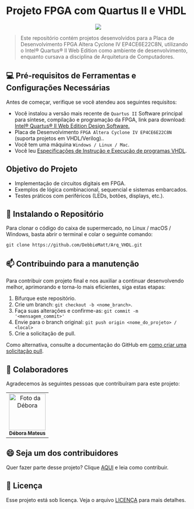 # Projeto FPGA com Quartus II e VHDL

<p align="center">
  <a href="https://skillicons.dev">
    <img src="https://github.com/DebbieMatt/Arq_VHDL/blob/45812f323ae63c5405bf425adb605f396c3a6c22/21169439.png"/>
  </a>
</p>

> Este repositório contém projetos desenvolvidos para a Placa de Desenvolvimento FPGA Altera Cyclone IV EP4CE6E22C8N, utilizando o Intel® Quartus® II Web Edition como ambiente de desenvolvimento, enquanto cursava a disciplina de Arquitetura de Computadores.

## 💻 Pré-requisitos de Ferramentas e Configurações Necessárias

Antes de começar, verifique se você atendeu aos seguintes requisitos:

- Você instalou a versão mais recente de `Quartus II` Software principal para síntese, compilação e programação da FPGA, link para download: <a href= "https://www.intel.com/content/www/us/en/software-kit/666221/intel-quartus-ii-web-edition-design-software-version-13-1-for-windows.html" >Intel® Quartus® II Web Edition Design Software.</a>
- Placa de Desenvolvimento `FPGA Altera Cyclone IV EP4CE6E22C8N` (suporta projetos em VHDL/Verilog).. 
- Você tem uma máquina `Windows / Linux / Mac`.
- Você leu [Especificações de Instrução e Execução de programas VHDL]().

## Objetivo do Projeto

- Implementação de circuitos digitais em FPGA.
- Exemplos de lógica combinacional, sequencial e sistemas embarcados.
- Testes práticos com periféricos (LEDs, botões, displays, etc.).

## 🚀 Instalando o Repositório

Para clonar o código do caixa de supermercado, no Linux / macOS / Windows, basta abrir o terminal e colar o seguinte comando:

```
git clone https://github.com/DebbieMatt/Arq_VHDL.git
```

## 📫 Contribuindo para a manutenção

Para contribuir com projeto final e nos auxiliar a continuar desenvolvendo melhor, aprimorando e torna-lo mais eficientes, siga estas etapas:

1. Bifurque este repositório.
2. Crie um branch: `git checkout -b <nome_branch>`.
3. Faça suas alterações e confirme-as: `git commit -m '<mensagem_commit>'`
4. Envie para o branch original: `git push origin <nome_do_projeto> / <local>`
5. Crie a solicitação de pull.

Como alternativa, consulte a documentação do GitHub em [como criar uma solicitação pull](https://help.github.com/en/github/collaborating-with-issues-and-pull-requests/creating-a-pull-request).

## 🤝 Colaboradores

Agradecemos às seguintes pessoas que contribuíram para este projeto:

<table>
  <tr>
    <td align="center">
      <a href="https://github.com/DebbieMatt" title="Colaboradora">
        <img src="https://avatars.githubusercontent.com/u/112919058?v=4" width="100px;" alt="Foto da Débora"/><br>
        <sub>
          <b>Débora Mateus</b>
    </td>
  </tr>
</table>

## 😄 Seja um dos contribuidores

Quer fazer parte desse projeto? Clique [AQUI](CONTRIBUTING.md) e leia como contribuir.

## 📝 Licença

Esse projeto está sob licença. Veja o arquivo [LICENÇA](LICENSE.md) para mais detalhes.
